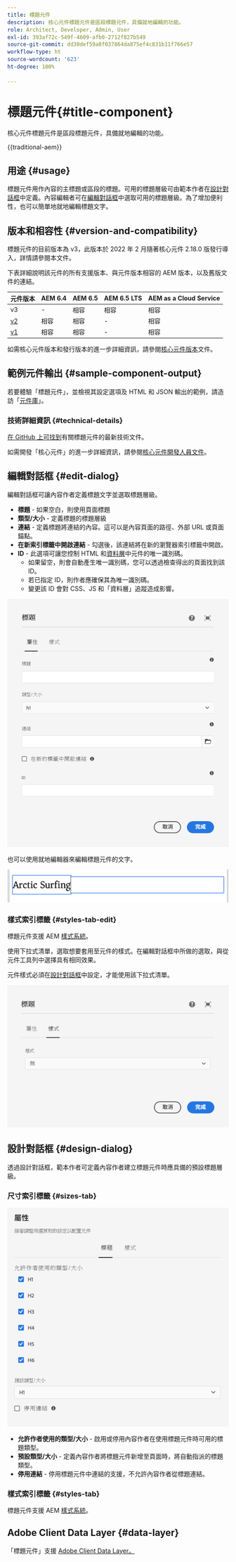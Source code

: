 ```yaml
---
title: 標題元件
description: 核心元件標題元件是區段標題元件，具備就地編輯的功能。
role: Architect, Developer, Admin, User
exl-id: 393af72c-549f-4609-afb0-2712f827b549
source-git-commit: dd30def59a8f037864da875ef4c831b11f766e57
workflow-type: ht
source-wordcount: '623'
ht-degree: 100%

---
```



# 標題元件{#title-component}

核心元件標題元件是區段標題元件，具備就地編輯的功能。

{{traditional-aem}}

## 用途 {#usage}

標題元件用作內容的主標題或區段的標題。可用的標題層級可由範本作者在[設計對話框](#design-dialog)中定義。內容編輯者可在[編輯對話框](#edit-dialog)中選取可用的標題層級。為了增加便利性，也可以簡單地就地編輯標題文字。

## 版本和相容性 {#version-and-compatibility}

標題元件的目前版本為 v3，此版本於 2022 年 2 月隨著核心元件 2.18.0 版發行導入，詳情請參閱本文件。

下表詳細說明該元件的所有支援版本、與元件版本相容的 AEM 版本，以及舊版文件的連結。

| 元件版本 | AEM 6.4 | AEM 6.5 | AEM 6.5 LTS | AEM as a Cloud Service |
|---|---|---|---|---|
| v3 | - | 相容 | 相容 | 相容 |
| [v2](v2/title.md) | 相容 | 相容 | - | 相容 |
| [v1](v1/title-v1.md) | 相容 | 相容 | - | 相容 |

如需核心元件版本和發行版本的進一步詳細資訊，請參閱[核心元件版本](/help/versions.md)文件。

## 範例元件輸出 {#sample-component-output}

若要體驗「標題元件」，並檢視其設定選項及 HTML 和 JSON 輸出的範例，請造訪「[元件庫](https://adobe.com/go/aem_cmp_library_title_tw)」。

### 技術詳細資訊 {#technical-details}

[在 GitHub 上可找到](https://adobe.com/go/aem_cmp_tech_title_v3_tw)有關標題元件的最新技術文件。

如需開發「核心元件」的進一步詳細資訊，請參閱[核心元件開發人員文件](/help/developing/overview.md)。

## 編輯對話框 {#edit-dialog}

編輯對話框可讓內容作者定義標題文字並選取標題層級。

* **標題** - 如果空白，則使用頁面標題
* **類型/大小** - 定義標題的標題層級
* **連結** - 定義標題將連結的內容。這可以是內容頁面的路徑、外部 URL 或頁面錨點。
* **在新索引標籤中開啟連結** - 勾選後，該連結將在新的瀏覽器索引標籤中開啟。
* **ID** - 此選項可讓您控制 HTML 和[資料層](/help/developing/data-layer/overview.md)中元件的唯一識別碼。
   * 如果留空，則會自動產生唯一識別碼，您可以透過檢查得出的頁面找到該 ID。
   * 若已指定 ID，則作者應確保其為唯一識別碼。
   * 變更該 ID 會對 CSS、JS 和「資料層」追蹤造成影響。

![標題元件的編輯對話框](/help/assets/title-edit.png)

也可以使用就地編輯器來編輯標題元件的文字。

![標題元件的就地編輯](/help/assets/title-edit-inline.png)

### 樣式索引標籤 {#styles-tab-edit}

標題元件支援 AEM [樣式系統](/help/get-started/authoring.md#component-styling)。

使用下拉式清單，選取想要套用至元件的樣式。在編輯對話框中所做的選取，與從元件工具列中選擇具有相同效果。

元件樣式必須在[設計對話框](#design-dialog)中設定，才能使用該下拉式清單。

![標題元件編輯對話框的樣式索引標籤](/help/assets/title-edit-styles.png)

## 設計對話框 {#design-dialog}

透過設計對話框，範本作者可定義內容作者建立標題元件時應具備的預設標題層級。

### 尺寸索引標籤 {#sizes-tab}

![標題元件的設計對話框](/help/assets/title-design.png)

* **允許作者使用的類型/大小** - 啟用或停用內容作者在使用標題元件時可用的標題類型。
* **預設類型/大小** - 定義內容作者將標題元件新增至頁面時，將自動指派的標題類型。
* **停用連結** - 停用標題元件中連結的支援，不允許內容作者從標題連結。

### 樣式索引標籤 {#styles-tab}

標題元件支援 AEM [樣式系統](/help/get-started/authoring.md#component-styling)。

## Adobe Client Data Layer {#data-layer}

「標題元件」支援 [Adobe Client Data Layer。](/help/developing/data-layer/overview.md)
